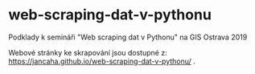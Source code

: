 # web-scraping-dat-v-pythonu
Podklady k semináři "Web scraping dat v Pythonu" na GIS Ostrava 2019

Webové stránky ke skrapování jsou dostupné z: https://jancaha.github.io/web-scraping-dat-v-pythonu/ .